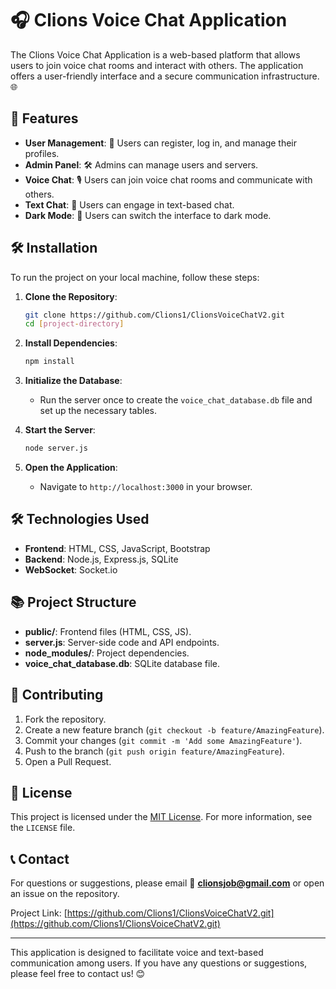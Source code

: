# 🎧 Clions Voice Chat Application

The Clions Voice Chat Application is a web-based platform that allows users to join voice chat rooms and interact with others. The application offers a user-friendly interface and a secure communication infrastructure. 🌐

## 🚀 Features

- **User Management**: 👤 Users can register, log in, and manage their profiles.
- **Admin Panel**: 🛠️ Admins can manage users and servers.
- **Voice Chat**: 🎙️ Users can join voice chat rooms and communicate with others.
- **Text Chat**: 💬 Users can engage in text-based chat.
- **Dark Mode**: 🌙 Users can switch the interface to dark mode.

## 🛠️ Installation

To run the project on your local machine, follow these steps:

1. **Clone the Repository**:
    ```bash
    git clone https://github.com/Clions1/ClionsVoiceChatV2.git
    cd [project-directory]
    ```

2. **Install Dependencies**:
    ```bash
    npm install
    ```

3. **Initialize the Database**:
    - Run the server once to create the `voice_chat_database.db` file and set up the necessary tables.

4. **Start the Server**:
    ```bash
    node server.js
    ```

5. **Open the Application**:
    - Navigate to `http://localhost:3000` in your browser.

## 🛠️ Technologies Used

- **Frontend**: HTML, CSS, JavaScript, Bootstrap
- **Backend**: Node.js, Express.js, SQLite
- **WebSocket**: Socket.io

## 📚 Project Structure

- **public/**: Frontend files (HTML, CSS, JS).
- **server.js**: Server-side code and API endpoints.
- **node_modules/**: Project dependencies.
- **voice_chat_database.db**: SQLite database file.

## 🤝 Contributing

1. Fork the repository.
2. Create a new feature branch (`git checkout -b feature/AmazingFeature`).
3. Commit your changes (`git commit -m 'Add some AmazingFeature'`).
4. Push to the branch (`git push origin feature/AmazingFeature`).
5. Open a Pull Request.

## 📜 License

This project is licensed under the [MIT License](./LICENSE). For more information, see the `LICENSE` file.

## 📞 Contact

For questions or suggestions, please email 📩 **clionsjob@gmail.com** or open an issue on the repository.

Project Link: [https://github.com/Clions1/ClionsVoiceChatV2.git](https://github.com/Clions1/ClionsVoiceChatV2.git)

---

This application is designed to facilitate voice and text-based communication among users. If you have any questions or suggestions, please feel free to contact us! 😊 